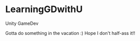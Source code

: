 LearningGDwithU
===============

Unity GameDev

Gotta do something in the vacation :)
Hope I don't half-ass it!!

